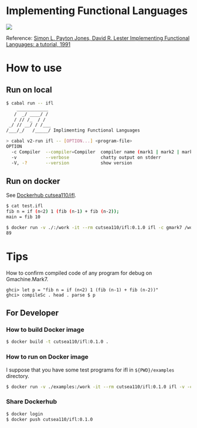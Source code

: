 # Implementing Functional Languages

![](https://github.com/cutsea110/ifl/actions/workflows/haskell.yml/badge.svg)

Reference: [Simon L. Payton Jones, David R. Lester Implementing Functional Languages: a tutorial, 1991](https://www.microsoft.com/en-us/research/publication/implementing-functional-languages-a-tutorial)

# How to use

## Run on local

```sh
$ cabal run -- ifl
    ____________
   /  _/ ____/ /
   / // /_  / /
 _/ // __/ / /___
/___/_/   /_____/ Implimenting Functional Languages

> cabal v2-run ifl -- [OPTION...] <program-file>
OPTION
  -c Compiler  --compiler=Compiler  compiler name (mark1 | mark2 | mark3 | mark4 | mark5 | mark5cnv | mark5alt | mark5altcnv | mark5gc | mark5gccnv | mark5revgc | mark5revgccnv | mark5cp | gmark1 | gmark2 | gmark3 | gmark4 | gmark5 | gmark6 | gmark7 | timark1 | timark1cp | timark2)
  -v           --verbose            chatty output on stderr
  -V, -?       --version            show version
```

## Run on docker

See [Dockerhub cutsea110/ifl](https://hub.docker.com/repository/docker/cutsea110/ifl/general).

```sh
$ cat test.ifl
fib n = if (n<2) 1 (fib (n-1) + fib (n-2));
main = fib 10

$ docker run -v ./:/work -it --rm cutsea110/ifl:0.1.0 ifl -c gmark7 /work/test.ifl
89
```

# Tips

How to confirm compiled code of any program for debug on Gmachine.Mark7.

```
ghci> let p = "fib n = if (n<2) 1 (fib (n-1) + fib (n-2))"
ghci> compileSc . head . parse $ p
```


## For Developer

### How to build Docker image

```sh
$ docker build -t cutsea110/ifl:0.1.0 .
```
### How to run on Docker image

I suppose that you have some test programs for ifl in `${PWD}/examples` directory.

```sh
$ docker run -v ./examples:/work -it --rm cutsea110/ifl:0.1.0 ifl -v -c gmark7 /work/testProg80.ifl
```

### Share Dockerhub

```sh
$ docker login
$ docker push cutsea110/ifl:0.1.0
```
